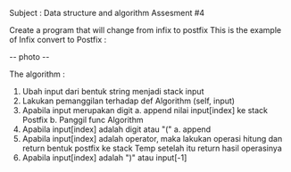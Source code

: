 Subject : Data structure and algorithm
Assesment #4

Create a program that will change from infix to postfix
This is the example of Infix convert to Postfix :

-- photo --

The algorithm :
1. Ubah input dari bentuk string menjadi stack input
2. Lakukan pemanggilan terhadap def Algorithm (self, input)
3. Apabila input merupakan digit
   a. append nilai input[index] ke stack Postfix
   b. Panggil func Algorithm 
4. Apabila input[index] adalah digit atau "("
   a. append 
5. Apabila input[index] adalah operator, maka lakukan operasi hitung dan return bentuk
postfix ke stack Temp setelah itu return hasil operasinya
6. Apabila input[index] adalah ")" atau input[-1]